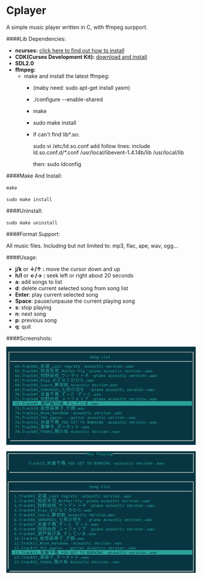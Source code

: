 # Cplayer
A simple music player written in C, with ffmpeg surpport.

####Lib Dependencies:

- **ncurses:** [click here to find out how to install](http://tldp.org/HOWTO/NCURSES-Programming-HOWTO/intro.html#WHERETOGETIT)
- **CDK(Curses Development Kit):** [download and install](http://invisible-island.net/cdk/#download)
- **SDL2.0**
- **ffmpeg:**
    - make and install the latest ffmpeg:
        - (maby need: sudo apt-get install yasm)
        - ./configure --enable-shared
        - make
        - sudo make install
        - if can't find lib*.so:

            sudo vi /etc/ld.so.conf
            add follow lines:
                include ld.so.conf.d/*.conf
                /usr/local/libevent-1.4.14b/lib
                /usr/local/lib

            then:
                sudo ldconfig


####Make And Install:

`make`

`sudo make install`

####Uninstall:

`sudo make uninstall`

####Format Support:

All music files. Including but not limited to: mp3, flac, ape, wav, ogg...

####Usage:

- **j/k** or **↓/↑ :**  move the cursor down and up
- **h/l** or **←/→ :**  seek left or right about 20 seconds
- **a**: add songs to list
- **d**: delete current selected song from song list
- **Enter**: play current selected song
- **Space**: pause/unpause the current playing song
- **s**: stop playing
- **n**: next song
- **p**: previous song
- **q**: quit

####Screenshots:

![Cplayer-songlist][songlist]


![Cplayer-screenshot][shot]

[songlist]: https://github.com/MarcoQin/gallery/blob/master/Cplayer/songlist.png
[shot]: https://github.com/MarcoQin/gallery/blob/master/Cplayer/screenshot.png
